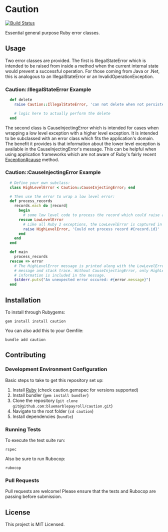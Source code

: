 # Caution

[![Build Status](https://travis-ci.org/bluemarblepayroll/caution.svg?branch=master)](https://travis-ci.org/bluemarblepayroll/caution)

Essential general purpose Ruby error classes.

## Usage

Two error classes are provided. The first is IllegalStateError which is intended to be raised from inside a method when the current internal state would prevent a successful operation. For those coming from Java or .Net, this is analogous to an IllegalStateError or an InvalidOperationException.

### Caution::IllegalStateError Example

```ruby
  def delete
    raise Caution::IllegalStateError, 'can not delete when not persisted' unless persisted?

    # logic here to actually perform the delete
  end
```

The second class is CauseInjectingError which is intended for cases when wrapping a low level exception with a higher level exception. It is intended to be subclassed with an error class which fits the application's domain. The benefit it provides is that information about the lower level exception is available in the CauseInjectingError's message. This can be helpful when using application frameworks which are not aware of Ruby's fairly recent [Exception#cause](https://ruby-doc.org/core-2.6.0.preview2/Exception.html#method-i-cause) method.

### Caution::CauseInjectingError Example

```ruby
  # Define your own subclass:
  class HighLevelError < Caution::CauseInjectingError; end

  # Then use the error to wrap a low level error:
  def process_records
    records.each do |record|
      begin
        # some low level code to process the record which could raise a LowLevelError
      rescue LowLevelError
        # Like all Ruby 2 exceptions, the LowLevelError is captured in the cause:
        raise HighLevelError, 'Could not process record #{record.id}'
      end
    end
  end

  def main
    process_records
  rescue => error
    # The HighLevelError message is printed along with the LowLevelError
    # message and stack trace. Without CauseInjectingError, only HighLevelError
    # information is included in the message.
    $stderr.puts("An unexpected error occured: #{error.message}")
  end
```

## Installation

To install through Rubygems:

````
gem install install caution
````

You can also add this to your Gemfile:

````
bundle add caution
````

## Contributing

### Development Environment Configuration

Basic steps to take to get this repository set up:

1. Install [Ruby](https://www.ruby-lang.org/en/documentation/installation/) (check caution.gemspec for versions supported)
2. Install bundler (`gem install bundler`)
3. Clone the repository (`git clone git@github.com:bluemarblepayroll/caution.git`)
4. Navigate to the root folder (`cd caution`)
5. Install dependencies (`bundle`)

### Running Tests

To execute the test suite run:

````
rspec
````

Also be sure to run Rubocop:

```
rubocop
```

### Pull Requests

Pull requests are welcome! Please ensure that the tests and Rubocop are passing before submission.

## License

This project is MIT Licensed.
